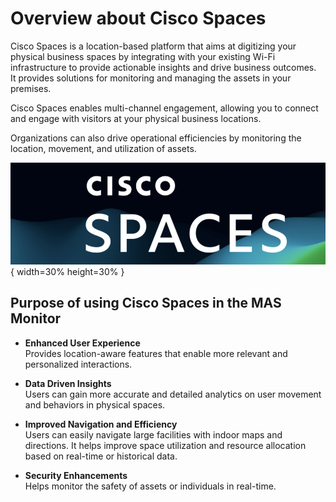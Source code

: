 # Overview about Cisco Spaces

Cisco Spaces is a location-based platform that aims at digitizing your physical business spaces by integrating with your existing Wi-Fi infrastructure to provide actionable insights and drive business outcomes.  
It provides solutions for monitoring and managing the assets in your premises.

Cisco Spaces enables multi-channel engagement, allowing you to connect and engage with visitors at your physical business locations.

Organizations can also drive operational efficiencies by monitoring the location, movement, and utilization of assets.

![Cisco Spaces](img/cisco_spaces.png){ width=30% height=30% }

## Purpose of using Cisco Spaces in the MAS Monitor

- **Enhanced User Experience**  
  Provides location-aware features that enable more relevant and personalized interactions.

- **Data Driven Insights**  
  Users can gain more accurate and detailed analytics on user movement and behaviors in physical spaces.

- **Improved Navigation and Efficiency**  
  Users can easily navigate large facilities with indoor maps and directions. It helps improve space utilization and resource allocation based on real-time or historical data.

- **Security Enhancements**  
  Helps monitor the safety of assets or individuals in real-time.
